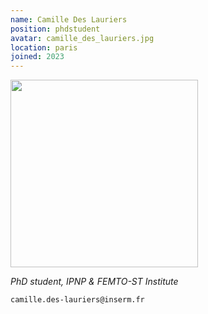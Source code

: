 ```yaml
---
name: Camille Des Lauriers
position: phdstudent
avatar: camille_des_lauriers.jpg
location: paris
joined: 2023
---
```


<img width="300" src="{{site.baseurl}}/images/people/{{page.avatar}}" data-action="zoom">

_PhD student, IPNP & FEMTO-ST Institute_ 

<i class="fa fa-envelope-o"></i> `camille.des-lauriers@inserm.fr` <br>
<!-- <i class="fa fa-bar-chart-o" /> [Google Scholar](https://scholar.google.com/citations?user=jnST06UAAAAJ) <br> -->
<!-- <i class="fa fa-twitter" /> [sarah_benghanem](https://twitter.com/{{page.twitter}}) <br>-->

<!-- I am a PhD student in the [Institut Paris Neurosciences et Psychiatrie](https://ipnp.paris5.inserm.fr/)  (INSERM/Université de Paris) in Paris and a visiting PhD student in the FEMTO Neuro Group. I am also neurologist and intensitivst in a medical ICU ([Cochin Hospital](http://hopitaux-paris-centre.aphp.fr/), APHP, Paris). My main subjects of interest concern the use of neurophysiological markers (i.e EEG and evoked potentials) for neuropronostication after cardiac arrest but also assessment of brain and brainstem dysfunction in critically ill patient, particularly septic patients. -->




